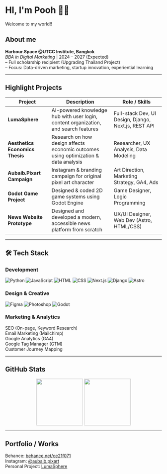 # HI, I'm Pooh 👋🐸

Welcome to my world!!

## About me
**Harbour.Space @UTCC Institute, Bangkok**  
*BBA in Digital Marketing* | 2024 – 2027 (Expected)  
– Full scholarship recipient (Upgrading Thailand Project)  
– Focus: Data-driven marketing, startup innovation, experiential learning 

---

## Highlight Projects

| Project | Description | Role / Skills |
|--------|-------------|----------------|
| **LumaSphere** | AI-powered knowledge hub with user login, content organization, and search features | Full-stack Dev, UI Design, Django, Next.js, REST API |
| **Aesthetics Economics Thesis** | Research on how design affects economic outcomes using optimization & data analysis | Researcher, UX Analysis, Data Modeling |
| **Aubaib.Pixart Campaign** | Instagram & branding campaign for original pixel art character | Art Direction, Marketing Strategy, GA4, Ads |
| **Godot Game Project** | Designed & coded 2D game systems using Godot Engine | Game Designer, Logic Programming |
| **News Website Prototype** | Designed and developed a modern, accessible news platform from scratch | UX/UI Designer, Web Dev (Astro, HTML/CSS) |


---

## 🛠️ Tech Stack

### Development
![Python](https://skillicons.dev/icons?i=py)
![JavaScript](https://skillicons.dev/icons?i=js)
![HTML](https://skillicons.dev/icons?i=html)
![CSS](https://skillicons.dev/icons?i=css)
![Next.js](https://skillicons.dev/icons?i=nextjs)
![Django](https://skillicons.dev/icons?i=django)
![Astro](https://skillicons.dev/icons?i=astro)

### Design & Creative
![Figma](https://skillicons.dev/icons?i=figma)
![Photoshop](https://skillicons.dev/icons?i=ps)
![Godot](https://skillicons.dev/icons?i=godot)

### Marketing & Analytics
SEO (On-page, Keyword Research)  
Email Marketing (Mailchimp)  
Google Analytics (GA4)  
Google Tag Manager (GTM)  
Customer Journey Mapping


---

## GitHub Stats

<p align="center">
  <img src="https://github-readme-stats.vercel.app/api?username=Poohmuhahaha&show_icons=true&theme=tokyonight&hide_border=true" height="150" />
  <img src="https://github-readme-stats.vercel.app/api/top-langs/?username=Poohmuhahaha&layout=compact&theme=tokyonight&hide_border=true" height="150" />
</p>

---
## Portfolio / Works

Behance: [behance.net/ce21f071](https://www.behance.net/ce21f071)  
Instagram: [@aubaib.pixart](https://www.instagram.com/aubaib.pixart)  
Personal Project: [LumaSphere](https://github.com/Poohmuhahaha/LumaSphere_fontend)

